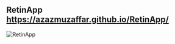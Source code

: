 ## RetinApp https://azazmuzaffar.github.io/RetinApp/

![RetinApp](https://user-images.githubusercontent.com/64412852/141682567-99f3163a-96c0-45d7-b225-b035179a5a82.png)
